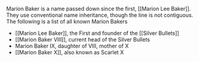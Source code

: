 Marion Baker is a name passed down since the first, [[Marion Lee Baker]]. They use conventional name inheritance, though the line is not contiguous. The following is a list of all known Marion Bakers

- [[Marion Lee Baker]], the First and founder of the [[Silver Bullets]]
- [[Marion Baker VIII]], current head of the Silver Bullets
- Marion Baker IX, daughter of VIII, mother of X
- [[Marion Baker X]], also known as Scarlet X